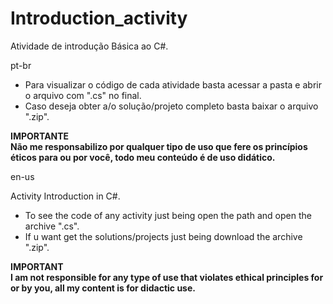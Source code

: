 # Introduction_activity

Atividade de introdução Básica ao C#.

pt-br
- Para visualizar o código de cada atividade basta acessar a pasta e abrir o arquivo com ".cs" no final.
- Caso deseja obter a/o solução/projeto completo basta baixar o arquivo ".zip".

**IMPORTANTE** \
**Não me responsabilizo por qualquer tipo de uso que fere os princípios éticos para ou por você, todo meu conteúdo é de uso didático.**

en-us

Activity Introduction in C#.

- To see the code of any activity just being open the path and open the archive ".cs".
- If u want get the solutions/projects just being download the archive ".zip".

**IMPORTANT** \
**I am not responsible for any type of use that violates ethical principles for or by you, all my content is for didactic use.**
